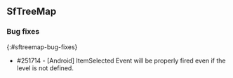 ## SfTreeMap

### Bug fixes
{:#sftreemap-bug-fixes}

* \#251714 - [Android] ItemSelected Event will be properly fired even if the level is not defined.